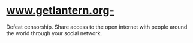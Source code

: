 www.getlantern.org-
===================

Defeat censorship. Share access to the open internet with people around the world through your social network.
